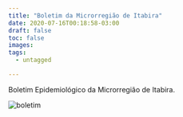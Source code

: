 ```yaml
---
title: "Boletim da Microrregião de Itabira"
date: 2020-07-16T00:18:58-03:00
draft: false
toc: false
images:
tags: 
  - untagged

---
```


Boletim Epidemiológico da Microrregião de Itabira.

![boletim](/boletim_itabira_16_07.jpg)

